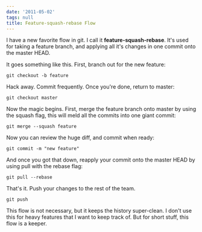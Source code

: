 ```yaml
---
date: '2011-05-02'
tags: null
title: Feature-squash-rebase Flow
---
```


I have a new favorite flow in git. I call it **feature-squash-rebase**. It's
used for taking a feature branch, and applying all it's changes in one commit
onto the master HEAD.

It goes something like this. First, branch out for the new feature:

    git checkout -b feature

Hack away. Commit frequently. Once you're done, return to master:

    git checkout master

Now the magic begins. First, merge the feature branch onto master by using the
squash flag, this will meld all the commits into one giant commit:

    git merge --squash feature

Now you can review the huge diff, and commit when ready:

    git commit -m "new feature"

And once you got that down, reapply your commit onto the master HEAD by using
pull with the rebase flag:

    git pull --rebase

That's it. Push your changes to the rest of the team.

    git push

This flow is not necessary, but it keeps the history super-clean. I don't use
this for heavy features that I want to keep track of. But for short stuff,
this flow is a keeper.